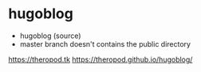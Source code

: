 # hugoblog
- hugoblog (source)
- master branch doesn't contains the public directory

https://theropod.tk
https://theropod.github.io/hugoblog/
